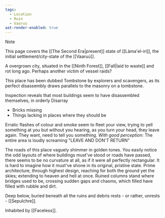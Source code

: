 ```yaml
---
tags:
  - Location
  - Ruin
  - Vaaruu
aat-render-enabled: true
---
```


> [!NOTE]
> This page covers the [[The Second Era|present]] state of [[Làma'el-iri]], the initial settlement/city-state of the [[Vaaruú]]. 


A overgrown city, situated in the [[Ninth Forest]], [[Fall|laid to waste]] and rot long ago. Perhaps another victim of vessel raids?

This place has been dubbed Tombstone by explorers and scavengers, as its perfect disassembly draws parallels to the masonry on a tombstone. 

Inspection reveals that most buildings seem to have disassembled themselves, in orderly Disarray 
-   Bricks missing
-   Things lacking in places where they should be

Erratic flashes of colour and smoke seem to fleet your view, trying to yell something at you but without you hearing, as you turn your head, they leave again. They want, need to tell you something. 
*With good perception:* The entire area is loudly screaming "LEAVE AND DON'T RETURN"

The roads of this place vaguely shimmer in golden tones.
You easily notice the odd layouts of where buildings must've stood or roads have passed, there seems to be no curvature at all, as if it were all perfectly rectangular. 
It is hard to imagine how it must've shone in its original, pristine state.
Prime architecture, through highest design, reaching for both the ground yet the skies; extending to heaven and hell at once.
Ruined columns stand where bridges used to be, crossing sudden gaps and chasms, which filled have filled with rubble and dirt. 

Deep below, buried beneath all the ruins and debris rests - or rather, unrests - [[Sepulchre]]. 

Inhabited by [[Faceless]].

 
